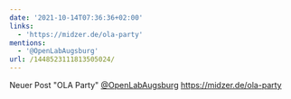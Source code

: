 ```yaml
---
date: '2021-10-14T07:36:36+02:00'
links:
  - 'https://midzer.de/ola-party'
mentions:
  - '@OpenLabAugsburg'
url: /1448523111813505024/
---
```

Neuer Post "OLA Party" [@OpenLabAugsburg](https://twitter.com/@OpenLabAugsburg) https://midzer.de/ola-party
